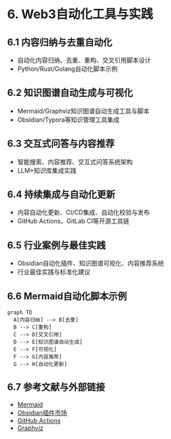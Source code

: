 # 6. Web3自动化工具与实践

## 6.1 内容归纳与去重自动化

- 自动化内容归纳、去重、重构、交叉引用脚本设计
- Python/Rust/Golang自动化脚本示例

## 6.2 知识图谱自动生成与可视化

- Mermaid/Graphviz知识图谱自动生成工具与脚本
- Obsidian/Typora等知识管理工具集成

## 6.3 交互式问答与内容推荐

- 智能搜索、内容推荐、交互式问答系统架构
- LLM+知识库集成实践

## 6.4 持续集成与自动化更新

- 内容自动化更新、CI/CD集成、自动化校验与发布
- GitHub Actions、GitLab CI等开源工具链

## 6.5 行业案例与最佳实践

- Obsidian自动化插件、知识图谱可视化、内容推荐系统
- 行业最佳实践与标准化建议

## 6.6 Mermaid自动化脚本示例

```mermaid
graph TD
  A[内容归纳] --> B[去重]
  B --> C[重构]
  C --> D[交叉引用]
  D --> E[知识图谱自动生成]
  E --> F[可视化]
  F --> G[内容推荐]
  G --> H[自动化更新]
```

## 6.7 参考文献与外部链接

- [Mermaid](https://mermaid-js.github.io/)
- [Obsidian插件市场](https://obsidian.md/plugins)
- [GitHub Actions](https://github.com/features/actions)
- [Graphviz](https://graphviz.gitlab.io/)
